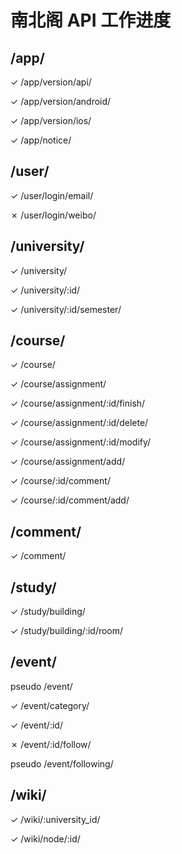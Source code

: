 # 南北阁 API 工作进度

## /app/

<d>✓</d> /app/version/api/

<d>✓</d> /app/version/android/

<d>✓</d> /app/version/ios/

<d>✓</d> /app/notice/

## /user/

<d>✓</d> /user/login/email/

<t>✗</t> /user/login/weibo/

## /university/

<d>✓</d> /university/

<d>✓</d> /university/:id/

<d>✓</d> /university/:id/semester/

## /course/

<d>✓</d> /course/

<d>✓</d> /course/assignment/

<d>✓</d> /course/assignment/:id/finish/

<d>✓</d> /course/assignment/:id/delete/

<d>✓</d> /course/assignment/:id/modify/

<d>✓</d> /course/assignment/add/

<d>✓</d> /course/:id/comment/

<d>✓</d> /course/:id/comment/add/

## /comment/

<d>✓</d> /comment/

## /study/

<d>✓</d> /study/building/

<d>✓</d> /study/building/:id/room/

## /event/

<c>pseudo</c> /event/

<d>✓</d> /event/category/

<d>✓</d> /event/:id/

<t>✗</t> /event/:id/follow/

<c>pseudo</c> /event/following/

## /wiki/

<d>✓</d> /wiki/:university_id/

<d>✓</d> /wiki/node/:id/